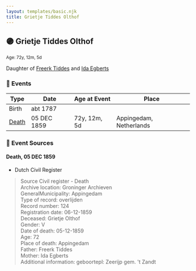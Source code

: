 ```yaml
---
layout: templates/basic.njk
title: Grietje Tiddes Olthof
---
```

## 🟣 Grietje Tiddes Olthof
<small>Age: 72y, 12m, 5d</small>

Daughter of [Freerk Tiddes](/people/2/21111317) and [Ida Egberts](/people/6/68075578)

### 📆 Events

Type | Date | Age at Event | Place
------ | ------ | ------ | ------
Birth | abt 1787 |  |
[Death](#event-event-3) | 05 DEC 1859 | 72y, 12m, 5d | Appingedam, Netherlands

### 📰 Event Sources

#### <a id="event-event-3"></a> Death, 05 DEC 1859
* Dutch Civil Register
>   
  > Source Civil register - Death  
  > Archive location: Groninger Archieven  
  > GeneralMunicipality: Appingedam  
  > Type of record: overlijden  
  > Record number: 124  
  > Registration date: 06-12-1859  
  > Deceased: Grietje Olthof  
  > Gender: V  
  > Date of death: 05-12-1859  
  > Age: 72  
  > Place of death: Appingedam  
  > Father: Freerk Tiddes  
  > Mother: Ida Egberts  
  > Additional information: geboortepl: Zeerijp gem. 't Zandt
